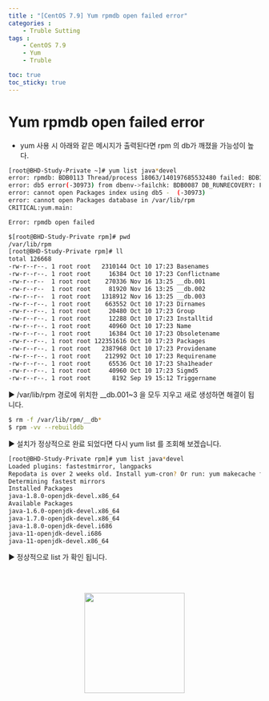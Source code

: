 ```yaml
---
title : "[CentOS 7.9] Yum rpmdb open failed error"
categories : 
    - Truble Sutting
tags :
    - CentOS 7.9
    - Yum
    - Truble

toc: true
toc_sticky: true
---
```


# Yum rpmdb open failed error
- yum 사용 시 아래와 같은 메시지가 출력된다면 rpm 의 db가 깨졌을 가능성이 높다.

```bash
[root@BHD-Study-Private ~]# yum list java*devel
error: rpmdb: BDB0113 Thread/process 18063/140197685532480 failed: BDB1507 Thread died in Berkeley DB library
error: db5 error(-30973) from dbenv->failchk: BDB0087 DB_RUNRECOVERY: Fatal error, run database recovery
error: cannot open Packages index using db5 -  (-30973)
error: cannot open Packages database in /var/lib/rpm
CRITICAL:yum.main:

Error: rpmdb open failed
```
```bash
$[root@BHD-Study-Private rpm]# pwd
/var/lib/rpm
[root@BHD-Study-Private rpm]# ll
total 126668
-rw-r--r--. 1 root root   2310144 Oct 10 17:23 Basenames
-rw-r--r--. 1 root root     16384 Oct 10 17:23 Conflictname
-rw-r--r--  1 root root    270336 Nov 16 13:25 __db.001
-rw-r--r--  1 root root     81920 Nov 16 13:25 __db.002
-rw-r--r--  1 root root   1318912 Nov 16 13:25 __db.003
-rw-r--r--. 1 root root    663552 Oct 10 17:23 Dirnames
-rw-r--r--. 1 root root     20480 Oct 10 17:23 Group
-rw-r--r--. 1 root root     12288 Oct 10 17:23 Installtid
-rw-r--r--. 1 root root     40960 Oct 10 17:23 Name
-rw-r--r--. 1 root root     16384 Oct 10 17:23 Obsoletename
-rw-r--r--. 1 root root 122351616 Oct 10 17:23 Packages
-rw-r--r--. 1 root root   2387968 Oct 10 17:23 Providename
-rw-r--r--. 1 root root    212992 Oct 10 17:23 Requirename
-rw-r--r--. 1 root root     65536 Oct 10 17:23 Sha1header
-rw-r--r--. 1 root root     40960 Oct 10 17:23 Sigmd5
-rw-r--r--. 1 root root      8192 Sep 19 15:12 Triggername
```
▶ /var/lib/rpm 경로에 위치한 __db.001~3 을 모두 지우고 새로 생성하면 해결이 됩니다.

```bash
$ rm -f /var/lib/rpm/__db*
$ rpm -vv --rebuilddb
```

▶ 설치가 정상적으로 완료 되었다면 다시 yum list 를 조회해 보겠습니다.

```bash
[root@BHD-Study-Private rpm]# yum list java*devel
Loaded plugins: fastestmirror, langpacks
Repodata is over 2 weeks old. Install yum-cron? Or run: yum makecache fast
Determining fastest mirrors
Installed Packages
java-1.8.0-openjdk-devel.x86_64                                            1:1.8.0.382.b05-1.el7_9                                               @updates
Available Packages
java-1.6.0-openjdk-devel.x86_64                                            1:1.6.0.41-1.13.13.1.el7_3                                            base    
java-1.7.0-openjdk-devel.x86_64                                            1:1.7.0.261-2.6.22.2.el7_8                                            base    
java-1.8.0-openjdk-devel.i686                                              1:1.8.0.382.b05-1.el7_9                                               updates 
java-11-openjdk-devel.i686                                                 1:11.0.20.0.8-1.el7_9                                                 updates 
java-11-openjdk-devel.x86_64                                               1:11.0.20.0.8-1.el7_9                                                 updates 
```

▶ 정상적으로 list 가 확인 됩니다.

<br><br>
<div style="text-align:center;">
<img src="https://github.com/hyundo0630/hyundo0630.github.io/blob/main/images/%EA%B0%90%EC%82%AC%ED%95%A9%EB%8B%88%EB%8B%A4.gif?raw=true" width="200" height="200">
</div>